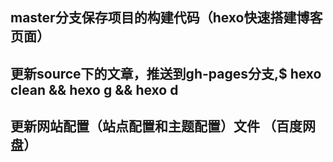 ## master分支保存项目的构建代码（hexo快速搭建博客页面）

## 更新source下的文章，推送到gh-pages分支,$ hexo clean && hexo g && hexo d

## 更新网站配置（站点配置和主题配置）文件 （百度网盘）




